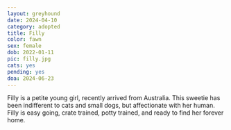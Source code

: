 ```yaml
---
layout: greyhound
date: 2024-04-10
category: adopted
title: Filly
color: fawn
sex: female
dob: 2022-01-11
pic: filly.jpg
cats: yes
pending: yes
doa: 2024-06-23
---
```

Filly is a petite young girl, recently arrived from Australia. This sweetie has been indifferent to cats and small dogs, but affectionate with her human. Filly is easy going, crate trained, potty trained, and ready to find her forever home.  


